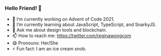 ### Hello Friend! 👋


- 🔭 I’m currently working on Advent of Code 2021.
- 🌱 I’m currently learning about JavaScript, TypeScript, and SnarkyJS.
- 💬 Ask me about design tools and blockchain.
- 📫 How to reach me: https://twitter.com/reginawongcom
- 😄 Pronouns: Her/She
- ⚡ Fun fact: I am an ice cream snob.
